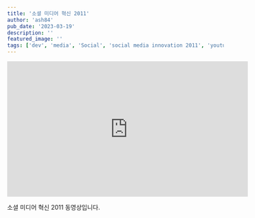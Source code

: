 ```yaml
---
title: '소셜 미디어 혁신 2011'
author: 'ash84'
pub_date: '2023-03-19'
description: ''
featured_image: ''
tags: ['dev', 'media', 'Social', 'social media innovation 2011', 'youtube', '소셜 미디어', '소셜 미디어 혁신']
---
```


<iframe width="560" height="315" src="https://www.youtube.com/embed/xhZUx4aiJ_M" title="YouTube video player" frameborder="0" allow="accelerometer; autoplay; clipboard-write; encrypted-media; gyroscope; picture-in-picture; web-share" allowfullscreen></iframe>

소셜 미디어 혁신 2011 동영상입니다.




